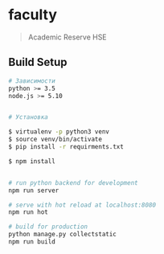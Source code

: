 # faculty

> Academic Reserve HSE

## Build Setup

``` bash
# Зависимости
python >= 3.5
node.js >= 5.10


# Установка 

$ virtualenv -p python3 venv
$ source venv/bin/activate
$ pip install -r requirments.txt

$ npm install


# run python backend for development
npm run server

# serve with hot reload at localhost:8080
npm run hot

# build for production
python manage.py collectstatic
npm run build
```
